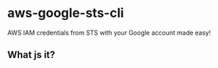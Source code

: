 # aws-google-sts-cli

AWS IAM credentials from STS with your Google account made easy!

## What js it?
